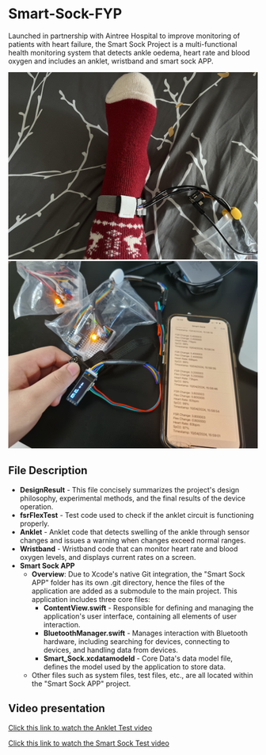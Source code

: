 # Smart-Sock-FYP
Launched in partnership with Aintree Hospital to improve monitoring of patients with heart failure, the Smart Sock Project is a multi-functional health monitoring system that detects ankle oedema, heart rate and blood oxygen and includes an anklet, wristband and smart sock APP.

![Anklet Test](images/AnkletTest.JPG)
![Smart Sock with APP](images/SmartSock.JPG)

## File Description

- **DesignResult** - This file concisely summarizes the project's design philosophy, experimental methods, and the final results of the device operation.
- **fsrFlexTest** - Test code used to check if the anklet circuit is functioning properly.
- **Anklet** - Anklet code that detects swelling of the ankle through sensor changes and issues a warning when changes exceed normal ranges.
- **Wristband** - Wristband code that can monitor heart rate and blood oxygen levels, and displays current rates on a screen.
- **Smart Sock APP**
  - **Overview**: Due to Xcode's native Git integration, the "Smart Sock APP" folder has its own .git directory, hence the files of the application are added as a submodule to the main project. This application includes three core files:
    - **ContentView.swift** - Responsible for defining and managing the application's user interface, containing all elements of user interaction.
    - **BluetoothManager.swift** - Manages interaction with Bluetooth hardware, including searching for devices, connecting to devices, and handling data from devices.
    - **Smart_Sock.xcdatamodeld** - Core Data's data model file, defines the model used by the application to store data.
  - Other files such as system files, test files, etc., are all located within the "Smart Sock APP" project.

## Video presentation

[Click this link to watch the Anklet Test video](https://youtu.be/gibniL41s3s)

[Click this link to watch the Smart Sock Test video](https://youtu.be/yrWCAZGC_oE)
